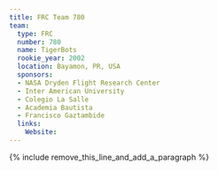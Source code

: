 ```yaml
---
title: FRC Team 780
team:
  type: FRC
  number: 780
  name: TigerBots
  rookie_year: 2002
  location: Bayamon, PR, USA
  sponsors:
  - NASA Dryden Flight Research Center
  - Inter American University
  - Colegio La Salle
  - Academia Bautista
  - Francisco Gaztambide
  links:
    Website:
---
```


{% include remove_this_line_and_add_a_paragraph %}